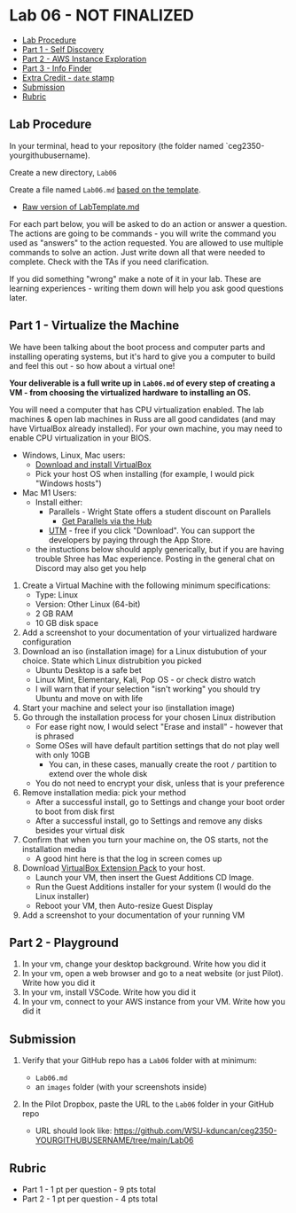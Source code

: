 # Lab 06 - NOT FINALIZED

- [Lab Procedure](#Lab-Procedure)
- [Part 1 - Self Discovery](#Part-1---Self-Discovery)
- [Part 2 - AWS Instance Exploration](#Part-2---AWS-Instance-Exploration)
- [Part 3 - Info Finder](#Part-3---Info-Finder)
- [Extra Credit - `date` stamp](#Extra-Credit---`date`-stamp)
- [Submission](#Submission)
- [Rubric](#Rubric)

## Lab Procedure

In your terminal, head to your repository (the folder named `ceg2350-yourgithubusername).

Create a new directory, `Lab06`

Create a file named `Lab06.md` [based on the template](LabTemplate.md).
   - [Raw version of LabTemplate.md](https://raw.githubusercontent.com/pattonsgirl/Fall2021-CEG2350/main/Labs/Lab06/LabTemplate.md)

For each part below, you will be asked to do an action or answer a question.  The actions are going to be commands - you will write the command you used as "answers" to the action requested.  You are allowed to use multiple commands to solve an action.  Just write down all that were needed to complete.  Check with the TAs if you need clarification.

If you did something "wrong" make a note of it in your lab. These are learning experiences - writing them down will help you ask good questions later. 

## Part 1 - Virtualize the Machine

We have been talking about the boot process and computer parts and installing operating systems, but it's hard to give you a computer to build and feel this out - so how about a virtual one!

**Your deliverable is a full write up in `Lab06.md` of every step of creating a VM - from choosing the virtualized hardware to installing an OS.**

You will need a computer that has CPU virtualization enabled.  The lab machines & open lab machines in Russ are all good candidates (and may have VirtualBox already installed).  For your own machine, you may need to enable CPU virtualization in your BIOS.

- Windows, Linux, Mac users:
   - [Download and install VirtualBox](https://www.virtualbox.org/wiki/Downloads)
   - Pick your host OS when installing (for example, I would pick "Windows hosts")
- Mac M1 Users:
   - Install either:
      - Parallels - Wright State offers a student discount on Parallels
         - [Get Parallels via the Hub](https://www.wright.edu/information-technology/software-purchases-for-personal-use)
      - [UTM](https://mac.getutm.app/) - free if you click "Download".  You can support the developers by paying through the App Store.
   - the instuctions below should apply generically, but if you are having trouble Shree has Mac experience.  Posting in the general chat on Discord may also get you help

1. Create a Virtual Machine with the following minimum specifications:
   - Type: Linux
   - Version: Other Linux (64-bit)
   - 2 GB RAM
   - 10 GB disk space
2. Add a screenshot to your documentation of your virtualized hardware configuration
3. Download an iso (installation image) for a Linux distubution of your choice.  State which Linux distrubition you picked
   - Ubuntu Desktop is a safe bet
   - Linux Mint, Elementary, Kali, Pop OS - or check distro watch
   - I will warn that if your selection "isn't working" you should try Ubuntu and move on with life
4. Start your machine and select your iso (installation image)
5. Go through the installation process for your chosen Linux distribution
   - For ease right now, I would select "Erase and install" - however that is phrased
   - Some OSes will have default partition settings that do not play well with only 10GB
      - You can, in these cases, manually create the root `/` partition to extend over the whole disk
   - You do not need to encrypt your disk, unless that is your preference
6. Remove installation media: pick your method
   - After a successful install, go to Settings and change your boot order to boot from disk first
   - After a successful install, go to Settings and remove any disks besides your virtual disk
7. Confirm that when you turn your machine on, the OS starts, not the installation media
   - A good hint here is that the log in screen comes up
8. Download [VirtualBox Extension Pack](https://download.virtualbox.org/virtualbox/6.1.26/Oracle_VM_VirtualBox_Extension_Pack-6.1.26.vbox-extpack) to your host.  
   - Launch your VM, then insert the Guest Additions CD Image.  
   - Run the Guest Additions installer for  your system (I would do the Linux installer)
   - Reboot your VM, then Auto-resize Guest Display
9. Add a screenshot to your documentation of your running VM

## Part 2 - Playground

1. In your vm, change your desktop background.  Write how you did it
2. In your vm, open a web browser and go to a neat website (or just Pilot).  Write how you did it
3. In your vm, install VSCode.  Write how you did it
4. In your vm, connect to your AWS instance from your VM.  Write how you did it

## Submission

1. Verify that your GitHub repo has a `Lab06` folder with at minimum:
   - `Lab06.md`
   - an `images` folder (with your screenshots inside)

2. In the Pilot Dropbox, paste the URL to the `Lab06` folder in your GitHub repo
    - URL should look like: https://github.com/WSU-kduncan/ceg2350-YOURGITHUBUSERNAME/tree/main/Lab06

## Rubric

- Part 1 - 1 pt per question - 9 pts total
- Part 2 - 1 pt per question - 4 pts total
